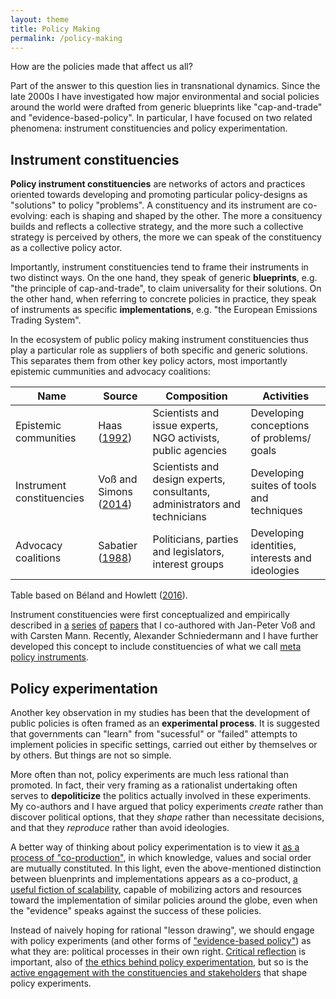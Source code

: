 ```yaml
---
layout: theme
title: Policy Making
permalink: /policy-making
---
```


How are the policies made that affect us all? 

Part of the answer to this question lies in transnational dynamics. Since the late 2000s I have investigated how major environmental and social policies around the world were drafted from generic blueprints like "cap-and-trade" and "evidence-based-policy". In particular, I have focused on two related phenomena: instrument constituencies and policy experimentation.

## Instrument constituencies

**Policy instrument constituencies** are networks of actors and practices oriented towards developing and promoting particular policy-designs as "solutions" to policy "problems". A constituency and its instrument are co-evolving: each is shaping and shaped by the other. The more a consituency builds and reflects a collective strategy, and the more such a collective strategy is perceived by others, the more we can speak of the constituency as a collective policy actor.

Importantly, instrument constituencies tend to frame their instruments in two distinct ways. On the one hand, they speak of generic **blueprints**, e.g. "the principle of cap-and-trade", to claim  universality for their solutions. On the other hand, when referring to concrete policies in practice, they speak of instruments as specific **implementations**, e.g. "the European Emissions Trading System".

In the ecosystem of public policy making instrument constituencies thus play a particular role as suppliers of both specific and generic solutions. This separates them from other key policy actors, most importantly epistemic cummunities and advocacy coalitions:

| Name | Source | Composition | Activities
|-------|--------|---------|---------
| Epistemic communities | Haas ([1992](https://doi.org/10.1017/S0020818300001442)) | Scientists and issue experts, NGO activists, public agencies | Developing conceptions of problems/ goals 
| Instrument constituencies | Voß and Simons ([2014](https://doi.org/10.1080/09644016.2014.923625)) | Scientists and design experts, consultants, administrators and technicians | Developing suites of tools and techniques
| Advocacy coalitions | Sabatier ([1988](https://doi.org/10.1007/BF00136406)) | Politicians, parties and legislators, interest groups | Developing identities, interests and ideologies 

Table based on Béland and Howlett ([2016](https://doi.org/10.1111/gove.12179)).

Instrument constituencies were first conceptualized and empirically described in [a](https://doi.org/10.1080/09644016.2014.923625) [series](https://doi.org/10.1017/S0376892914000381) [of](https://www.taylorfrancis.com/chapters/edit/10.4324/9781315886985-11/politics-means-making-emissions-trading-instrument-pre-history-carbon-trading-arno-simons-jan-peter-vo%C3%9F) [papers](https://doi.org/10.1080/14494035.2017.1375248) that I co-authored with Jan-Peter Voß and with Carsten Mann. Recently, Alexander Schniedermann and I have further developed this concept to include constituencies of what we call [meta policy instruments](/meta-policy-instruments-and-their-constituencies).

## Policy experimentation

Another key observation in my studies has been that the development of public policies is often framed as an **experimental process**. It is suggested that governments can "learn" from "sucessful" or "failed" attempts to implement policies in specific settings, carried out either by themselves or by others. But things are not so simple. 

More often than not, policy experiments are much less rational than promoted. In fact, their very framing as a rationalist undertaking often serves to **depoliticize** the politics actually involved in these experiments. My co-authors and I have argued that policy experiments *create* rather than discover political options, that they *shape* rather than necessitate decisions, and that they *reproduce* rather than avoid ideologies. 

A better way of thinking about policy experimentation is to view it [as a process of "co-production"](https://doi.org/10.1007/s11077-018-9313-9), in which knowledge, values and social order are mutually constituted. In this light, even the above-mentioned distinction between bluenprints and implementations appears as a co-product, [a useful fiction of scalability](http://dx.doi.org/10.1080/09644016.2014.893120),
 capable of mobilizing actors and resources toward the implementation of similar policies around the globe, even when the "evidence" speaks against the success of these policies.

 Instead of naively hoping for rational "lesson drawing", we should engage with policy experiments (and other forms of ["evidence-based policy"](https://doi.org/10.1332/030557321X16225469993170)) as what they are: political processes in their own right. [Critical reflection](https://policyandpoliticsblog.com/2021/07/07/why-evidence-based-policy-is-political/) is important, also of [the ethics behind policy experimentation](https://doi.org/10.1007/978-3-319-17308-5_5), but so is the [active engagement with the constituencies and stakeholders](https://depositonce.tu-berlin.de/bitstream/11303/4776/1/challenging_futures_biodiversity_offsets.pdf) that shape policy experiments.